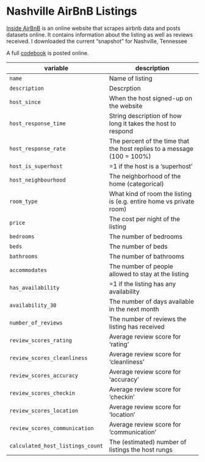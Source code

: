 # Nashville AirBnB Listings


[Inside AirBnB](https://insideairbnb.com/get-the-data/) is an online
website that scrapes airbnb data and posts datasets online. It contains
information about the listing as well as reviews received. I downloaded
the current “snapshot” for Nashville, Tennessee

A full
[codebook](https://docs.google.com/spreadsheets/d/1iWCNJcSutYqpULSQHlNyGInUvHg2BoUGoNRIGa6Szc4/edit?gid=1322284596#gid=1322284596)
is posted online.

| variable | description |
|----|----|
| `name` | Name of listing |
| `description` | Descrption |
| `host_since` | When the host signed-up on the website |
| `host_response_time` | String description of how long it takes the host to respond |
| `host_response_rate` | The percent of the time that the host replies to a message (100 = 100%) |
| `host_is_superhost` | =1 if the host is a ‘superhost’ |
| `host_neighbourhood` | The neighborhood of the home (categorical) |
| `room_type` | What kind of room the listing is (e.g. entire home vs private room) |
| `price` | The cost per night of the listing |
| `bedrooms` | The number of bedrooms |
| `beds` | The number of beds |
| `bathrooms` | The number of bathrooms |
| `accommodates` | The number of people allowed to stay at the listing |
| `has_availability` | =1 if the listing has any availability |
| `availability_30` | The number of days available in the next month |
| `number_of_reviews` | The number of reviews the listing has received |
| `review_scores_rating` | Average review score for ‘rating’ |
| `review_scores_cleanliness` | Average review score for ‘cleanliness’ |
| `review_scores_accuracy` | Average review score for ‘accuracy’ |
| `review_scores_checkin` | Average review score for ‘checkin’ |
| `review_scores_location` | Average review score for ‘location’ |
| `review_scores_communication` | Average review score for ‘communication’ |
| `calculated_host_listings_count` | The (estimated) number of listings the host rungs |
